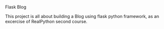 Flask Blog 

This project is all about building a Blog using flask python framework, 
as an excercise of RealPython second course.